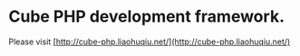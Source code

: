 Cube PHP development framework.
=======

Please visit [http://cube-php.liaohuqiu.net/](http://cube-php.liaohuqiu.net/)
